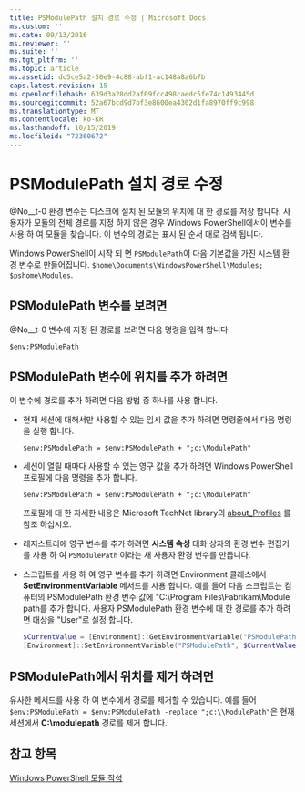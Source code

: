 ```yaml
---
title: PSModulePath 설치 경로 수정 | Microsoft Docs
ms.custom: ''
ms.date: 09/13/2016
ms.reviewer: ''
ms.suite: ''
ms.tgt_pltfrm: ''
ms.topic: article
ms.assetid: dc5ce5a2-50e9-4c88-abf1-ac148a8a6b7b
caps.latest.revision: 15
ms.openlocfilehash: 639d3a28dd2af09fcc498caedc5fe74c1493445d
ms.sourcegitcommit: 52a67bcd9d7bf3e8600ea4302d1fa8970ff9c998
ms.translationtype: MT
ms.contentlocale: ko-KR
ms.lasthandoff: 10/15/2019
ms.locfileid: "72360672"
---
```

# <a name="modifying-the-psmodulepath-installation-path"></a>PSModulePath 설치 경로 수정

@No__t-0 환경 변수는 디스크에 설치 된 모듈의 위치에 대 한 경로를 저장 합니다. 사용자가 모듈의 전체 경로를 지정 하지 않은 경우 Windows PowerShell에서이 변수를 사용 하 여 모듈을 찾습니다. 이 변수의 경로는 표시 된 순서 대로 검색 됩니다.

Windows PowerShell이 시작 되 면 `PSModulePath`이 다음 기본값을 가진 시스템 환경 변수로 만들어집니다. `$home\Documents\WindowsPowerShell\Modules; $pshome\Modules`.

## <a name="to-view-the-psmodulepath-variable"></a>PSModulePath 변수를 보려면

@No__t-0 변수에 지정 된 경로를 보려면 다음 명령을 입력 합니다.

`$env:PSModulePath`

## <a name="to-add-locations-to-the-psmodulepath-variable"></a>PSModulePath 변수에 위치를 추가 하려면

이 변수에 경로를 추가 하려면 다음 방법 중 하나를 사용 합니다.

- 현재 세션에 대해서만 사용할 수 있는 임시 값을 추가 하려면 명령줄에서 다음 명령을 실행 합니다.

  `$env:PSModulePath = $env:PSModulePath + ";c:\ModulePath"`

- 세션이 열릴 때마다 사용할 수 있는 영구 값을 추가 하려면 Windows PowerShell 프로필에 다음 명령을 추가 합니다.

  `$env:PSModulePath = $env:PSModulePath + ";c:\ModulePath"`

  프로필에 대 한 자세한 내용은 Microsoft TechNet library의 [about_Profiles](/powershell/module/microsoft.powershell.core/about/about_profiles) 를 참조 하십시오.

- 레지스트리에 영구 변수를 추가 하려면 **시스템 속성** 대화 상자의 환경 변수 편집기를 사용 하 여 `PSModulePath` 이라는 새 사용자 환경 변수를 만듭니다.

- 스크립트를 사용 하 여 영구 변수를 추가 하려면 Environment 클래스에서 **SetEnvironmentVariable** 메서드를 사용 합니다. 예를 들어 다음 스크립트는 컴퓨터의 PSModulePath 환경 변수 값에 "C:\Program Files\Fabrikam\Module path를 추가 합니다. 사용자 PSModulePath 환경 변수에 대 한 경로를 추가 하려면 대상을 "User"로 설정 합니다.

  ```powershell
  $CurrentValue = [Environment]::GetEnvironmentVariable("PSModulePath", "Machine")
  [Environment]::SetEnvironmentVariable("PSModulePath", $CurrentValue + ";C:\Program Files\Fabrikam\Modules", "Machine")

  ```

## <a name="to-remove-locations-from-the-psmodulepath"></a>PSModulePath에서 위치를 제거 하려면

유사한 메서드를 사용 하 여 변수에서 경로를 제거할 수 있습니다. 예를 들어 `$env:PSModulePath = $env:PSModulePath -replace ";c:\\ModulePath"`은 현재 세션에서 **C:\modulepath** 경로를 제거 합니다.

## <a name="see-also"></a>참고 항목

[Windows PowerShell 모듈 작성](./writing-a-windows-powershell-module.md)
